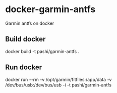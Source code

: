 # docker-garmin-antfs
Garmin antfs on docker

Build docker
------------

docker build -t pashi/garmin-antfs .


Run docker
----------

docker run --rm -v /opt/garmin/fitfiles:/app/data -v /dev/bus/usb:/dev/bus/usb -i -t pashi/garmin-antfs
